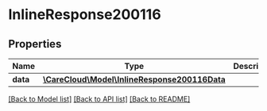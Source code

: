 # InlineResponse200116

## Properties
Name | Type | Description | Notes
------------ | ------------- | ------------- | -------------
**data** | [**\CareCloud\Model\InlineResponse200116Data**](InlineResponse200116Data.md) |  | [optional] 

[[Back to Model list]](../../README.md#documentation-for-models) [[Back to API list]](../../README.md#documentation-for-api-endpoints) [[Back to README]](../../README.md)

